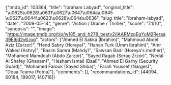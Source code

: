 {"tmdb_id": 103364, "title": "Ibraham Labyad", "original_title": "\u0625\u0628\u0631\u0627\u0647\u064a\u0645 \u0627\u0644\u0623\u0628\u064a\u0636", "slug_title": "ibraham-labyad", "date": "2009-05-14", "genre": "Action / Drame / Thriller", "score": "7.1/10", "synopsis": "", "image": "https://image.tmdb.org/t/p/w185_and_h278_bestv2/lAARMzqEgYuM2Reraa39E9jd2y6.jpg", "actors": ["Ahmed El Sakka (Ibrahim)", "Mahmoud Abdel Aziz (Zarzor)", "Hend Sabry (Horeya)", "Hanan Turk (Umm Ibrahim)", "Amr Waked (Ashry)", "Basim Samra (Mahdy)", "Sawsan Badr (Horeya's mother)", "Mohamed Mamdouh (Abdo Zarzor)", "Sayed Ragab (Serag Zrzor)", "Nedal Al Shafey (Ghanam)", "Hesham Ismail (Baal)", "Ahmed El Garhy (Security Guard)", "Mohamed Farouk (Sayed Shiba)", "Farah Youssef (Narges)", "Doaa Teama (Fetna)"], "comments": [], "recommandations_id": [44094, 60184, 189017, 140718]}